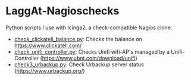 # LaggAt-Nagioschecks

Python scripts I use with Icinga2, a check-compatible Nagios clone.

* [check_clickatell_balance.py](https://github.com/LaggAt/LaggAt-Nagioschecks/blob/master/src/check_clickatell_balance.md): Checks the balance on https://www.clickatell.com/
* [check_unifi_controller.py](https://github.com/LaggAt/LaggAt-Nagioschecks/blob/master/src/check_unifi.md):   Checks Unifi wifi-AP's managed by a Unifi-Controller (https://www.ubnt.com/download/unifi)
* [check3_urbackup.py](https://github.com/LaggAt/LaggAt-Nagioschecks/blob/master/src/check3_urbackup.md):   Check Urbackup server status (https://www.urbackup.org/)
